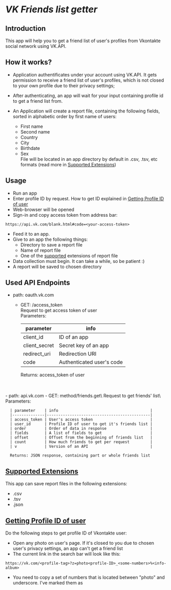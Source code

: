 # *VK Friends list getter*

## Introduction

This app will help you to get a friend list of user's profiles 
from Vkontakte social network using VK.API.

## How it works?
- Application authentificates under your account using VK.API. 
It gets permission to receive a friend list of user's profiles, 
which is not closed to your own profile due to their privacy settings;

- After authenticating, an app will wait for your input containing
profile id to get a friend list from.

- An Application will create a report file, 
containing the following fields, sorted in alphabetic order by first name of users:
  - First name
  - Second name
  - Country 
  - City 
  - Birthdate
  - Sex\
File will be located in an app directory by default in 
.csv, .tsv, etc formats (read more in [Supported Extensions](#supported-extensions))

## Usage
- Run an app
- Enter profile ID by request. How to get ID explained in [Getting Profile ID of user](#getting-profile-id-of-user)
- Web-browser will be opened
- Sign-in and copy access token from address bar:
```
https://api.vk.com/blank.html#code=<your-access-token>
```
- Feed it to an app.
- Give to an app the following things:
  - Directory to save a report file
  - Name of report file
  - One of the [supported](#supported-extensions) extensions of report file
- Data collection must begin. It can take a while, so be patient :)
- A report will be saved to chosen directory

## Used API Endpoints
- path: oauth.vk.com
  - GET: /access_token\
    Request to get access token of user\
    Parameters:

    | parameter     | info                      |
    |---------------|---------------------------|
    | client_id     | ID of an app              |
    | client_secret | Secret key of an app      |
    | redirect_uri  | Redirection URI           |
    | code          | Authenticated user's code |

    Returns: access_token of user
<br>
<br>
  - path: api.vk.com
    - GET: method/friends.get\
      Request to get friends' list\
      Parameters:

      | parameter    | info                                        |
      |--------------|---------------------------------------------|
      | access_token | User's access token                         |
      | user_id      | Profile ID of user to get it's friends list |
      | order        | Order of data in response                   |
      | fields       | A list of fields to get                     |
      | offset       | Offset from the beginning of friends list   |
      | count        | How much friends to get per request         |
      | v            | Version of an API                           |

      Returns: JSON response, containing part or whole friends list
## [Supported Extensions]()
This app can save report files in the following extensions:
- .csv
- .tsv
- .json

## [Getting Profile ID of user]()
Do the following steps to get profile ID of Vkontakte user:
- Open any photo on user's page. If it's closed to you due to chosen user's privacy settings, 
an app can't get a friend list
- The current link in the search bar will look like this: 
```
https://vk.com/<profile-tag>?z=photo<profile-ID>_<some-numbers>%<info-album>
```
- You need to copy a set of numbers that is located between "photo" and underscore.
I've marked them as <profile-ID>
